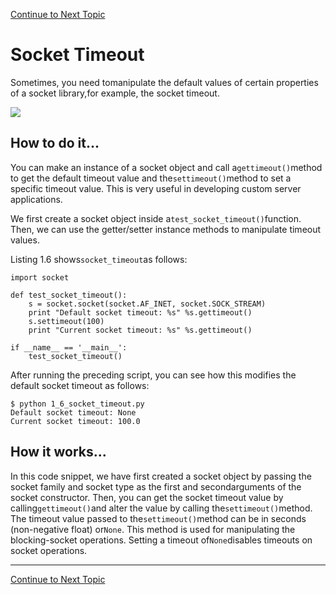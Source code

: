 <a href="https://github.com/CyberTrainingUSAF/08-Network-Programming/blob/master/00-Table-of-Contents.md" > Continue to Next Topic </a>

# Socket Timeout

Sometimes, you need tomanipulate the default values of certain properties of a socket library,for example, the socket timeout.

![](../.gitbook/assets/timeout.PNG)

## How to do it...

You can make an instance of a socket object and call a`gettimeout()`method to get the default timeout value and the`settimeout()`method to set a specific timeout value. This is very useful in developing custom server applications.

We first create a socket object inside a`test_socket_timeout()`function. Then, we can use the getter/setter instance methods to manipulate timeout values.

Listing 1.6 shows`socket_timeout`as follows:

```text
import socket

def test_socket_timeout():
    s = socket.socket(socket.AF_INET, socket.SOCK_STREAM)
    print "Default socket timeout: %s" %s.gettimeout()
    s.settimeout(100)
    print "Current socket timeout: %s" %s.gettimeout()    

if __name__ == '__main__':
    test_socket_timeout()
```

After running the preceding script, you can see how this modifies the default socket timeout as follows:

```text
$ python 1_6_socket_timeout.py 
Default socket timeout: None
Current socket timeout: 100.0
```

## How it works...

In this code snippet, we have first created a socket object by passing the socket family and socket type as the first and secondarguments of the socket constructor. Then, you can get the socket timeout value by calling`gettimeout()`and alter the value by calling the`settimeout()`method. The timeout value passed to the`settimeout()`method can be in seconds \(non-negative float\) or`None`. This method is used for manipulating the blocking-socket operations. Setting a timeout of`None`disables timeouts on socket operations.

---

<a href="https://github.com/CyberTrainingUSAF/08-Network-Programming/blob/master/08-advanced-functionality/socket-blocking.md" > Continue to Next Topic </a>
